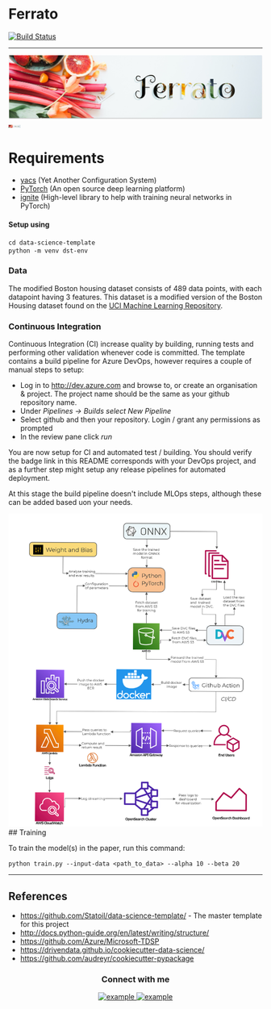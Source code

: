 
# Ferrato


[![Build Status](https://dev.azure.com/mhew/data-science-template/_apis/build/status/data-science-template?branchName=master)](https://dev.azure.com/mhew/data-science-template/_build/latest?definitionId=15&branchName=master)


---
![Ferrato](https://github.com/Sparten-Ashvinee/Ferrato/blob/master/food.png)
<img src="https://github.com/Sparten-Ashvinee/Ferrato/blob/master/food.png" width="24px">


# Requirements
- [yacs](https://github.com/rbgirshick/yacs) (Yet Another Configuration System)
- [PyTorch](https://pytorch.org/) (An open source deep learning platform) 
- [ignite](https://github.com/pytorch/ignite) (High-level library to help with training neural networks in PyTorch)

#### Setup using
```
cd data-science-template
python -m venv dst-env
```

### Data

The modified Boston housing dataset consists of 489 data points, with each datapoint having 3 features. This dataset is a modified version of the Boston Housing dataset found on the [UCI Machine Learning Repository](https://archive.ics.uci.edu/ml/machine-learning-databases/housing/).


### Continuous Integration
Continuous Integration (CI) increase quality by building, running tests and performing other validation whenever 
code is committed. The template contains a build pipeline for Azure DevOps, however requires a couple of manual
steps to setup:

* Log in to http://dev.azure.com and browse to, or create an organisation & project. The project name should be the same as your github repository name.
* Under *Pipelines -> Builds select* *New Pipeline*
* Select github and then your repository. Login / grant any permissions as prompted
* In the review pane click *run*

You are now setup for CI and automated test / building. You should verify the badge link in this README corresponds 
with your DevOps project, and as a further step might setup any release pipelines for automated deployment.

At this stage the build pipeline doesn't include MLOps steps, although these can be added based uon your needs.


<img src="https://github.com/Sparten-Ashvinee/Ferrato/blob/5fc6f1d3c57617bf7ad316555a8911cb9c5cbc1c/imgs/workflows2.png">
## Training

To train the model(s) in the paper, run this command:

```train
python train.py --input-data <path_to_data> --alpha 10 --beta 20
```


-----------------------------------------------------------------------------------------------------------------------------------------------------------------







## References
* https://github.com/Statoil/data-science-template/ - The master template for this project
* http://docs.python-guide.org/en/latest/writing/structure/
* https://github.com/Azure/Microsoft-TDSP
* https://drivendata.github.io/cookiecutter-data-science/
* https://github.com/audreyr/cookiecutter-pypackage

<h3 align="center">Connect with me</h3>

<div style="margin-top:10px" align="center">
  <div>
    <a  href="https://linkedin.com/in/example" target="_blank">
      <img src="https://img.shields.io/badge/Linked%20In-0A66C2.svg?style=for-the-badge&logo=linkedin&logoColor=white" alt="example"/>
    </a>
    <a href="https://twitter.com/example" target="_blank">
      <img src="https://img.shields.io/badge/Twitter-1DA1F2.svg?style=for-the-badge&logo=twitter&logoColor=white" alt="example"/>
    </a>
  </div>
</div>
